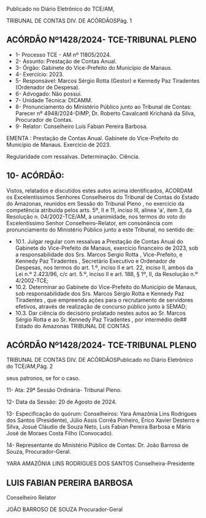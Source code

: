 Publicado  no  Diário  Eletrônico do TCE/AM,

TRIBUNAL DE CONTAS DIV. DE ACÓRDÃOSPág. 1

## ACÓRDÃO Nº1428/2024- TCE-TRIBUNAL PLENO

- 1- Processo TCE - AM nº 11805/2024.
- 2- Assunto: Prestação de Contas Anual.
- 3- Órgão: Gabinete do Vice-Prefeito do Município de Manaus.
- 4- Exercício: 2023.
- 5- Responsável: Marcos Sérgio Rotta (Gestor) e Kennedy Paz Tiradentes (Ordenador de Despesa).
- 6- Advogado: Não possui.
- 7- Unidade Técnica: DICAMM.
- 8- Pronunciamento  do  Ministério  Público  junto  ao  Tribunal  de  Contas: Parecer  nº 4948/2024-DIMP, Dr. Roberto Cavalcanti Krichanã da Silva, Procurador de Contas.
- 9- Relator: Conselheiro Luis Fabian Pereira Barbosa.

EMENTA : Prestação de Contas Anual. Gabinete do Vice-Prefeito do Município de Manaus. Exercício de 2023.

Regularidade com ressalvas. Determinação. Ciência.

## 10-  ACÓRDÃO:

Vistos, relatados e discutidos estes autos acima identificados, ACORDAM os Excelentíssimos Senhores Conselheiros do Tribunal de Contas do Estado do Amazonas, reunidos em Sessão do Tribunal Pleno , no exercício da competência atribuída pelos arts. 5º, II e 11, inciso III, alínea 'a', item 3, da Resolução n. 04/2002-TCE/AM, à unanimidade, nos termos do voto do Excelentíssimo Senhor Conselheiro-Relator, em consonância com pronunciamento do Ministério Público junto a este Tribunal, no sentido de:

- 10.1. Julgar  regular  com  ressalvas a  Prestação  de  Contas  Anual  do Gabinete  do  Vice-Prefeito  de  Manaus,  exercício  financeiro  de  2023, sob a responsabilidade dos Srs. Marcos Sergio Rotta , Vice-Prefeito, e Kennedy  Paz  Tiradentes ,  Secretário  Executivo  e  Ordenador  de Despesas, nos termos do art. 1.º, inciso II e art. 22, inciso II, ambos da Lei n.º 2.423/96, c/c art. 5.º, inciso II e art. 188, § 1º, II, da Resolução n.º 4/2002-TCE;
- 10.2. Determinar ao  Gabinete  do  Vice-Prefeito  do  Município  de  Manaus, sob responsabilidade dos Srs. Marcos Sérgio Rotta e Kennedy Paz Tiradentes , que empreenda ações para o recrutamento de servidores efetivos, através de realização de concurso público junto à SEMAD;
- 10.3. Dar  ciência do  decisório  prolatado  nestes  autos ao Sr.  Marcos Sérgio Rotta e  ao Sr.  Kennedy Paz Tiradentes ,  por  intermédio  de## Estado do Amazonas TRIBUNAL DE CONTAS

## ACÓRDÃO Nº1428/2024- TCE-TRIBUNAL PLENO

TRIBUNAL DE CONTAS DIV. DE ACÓRDÃOSPublicado  no  Diário  Eletrônico do TCE/AM,Pág. 2

seus patronos, se for o caso.

11-  Ata: 29ª Sessão Ordinária- Tribunal Pleno.

12-  Data da Sessão: 20 de Agosto de 2024.

13-  Especificação  do  quórum: Conselheiros:  Yara  Amazônia  Lins  Rodrigues  dos Santos (Presidente), Júlio Assis Corrêa Pinheiro, Érico Xavier Desterro e Silva, Josué Cláudio de Souza Neto, Luis Fabian Pereira Barbosa e Mário José de Moraes Costa Filho (Convocado).

14-  Representante  do  Ministério  Público  de  Contas: Dr.  João  Barroso  de  Souza, Procurador-Geral.

YARA AMAZÔNIA LINS RODRIGUES DOS SANTOS Conselheira-Presidente

## LUIS FABIAN PEREIRA BARBOSA

Conselheiro Relator

JOÃO BARROSO DE SOUZA Procurador-Geral